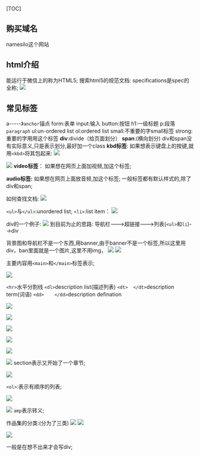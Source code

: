 [TOC]

## 购买域名
namesilo这个网站
## html介绍

能运行于微信上的称为HTML5;
搜索html5的规范文档:
specifications是spec的全称;
![]((8)html_files/0c125141-38d0-40bd-b6f9-5e16b00db667.png)
## 常见标签
a-----》`anchor`锚点
form:表单
input:输入 
button:按钮
h1:一级标题
p:段落`paragraph`
ul:un-ordered list
ol:ordered list
small:不重要的字small标签
strong:重要的字用用这个标签
**div**:divide（给页面划分）
**span**:(横向划分)
div和span没有实际意义,只是表示划分,最好加一个class
**kbd标签**:
如果想表示键盘上的按键,就用`<kbd>`将其包起来:
![]((8)html_files/a09923bd-9a29-47f8-89bb-776a51e42ccd.jpg)

![]((8)html_files/9d55f520-b307-4137-a023-f723c9b41acc.jpg)
**video标签**：
如果想在网页上面加视频,加这个标签;

**audio标签:**
如果想在网页上面放音频,加这个标签;
一般标签都有默认样式的,除了div和span;

如何查找文档:
![]((8)html_files/61d0f040-78ed-4cea-aa4c-1a7fb2971653.png)

`<ul>`与`</ul>`:unordered list;
`<li>`:list item：
![]((8)html_files/f907eb1f-ecfe-4208-a4d5-7f6309abc9bb.jpg)


div的一个例子:
![]((8)html_files/ce1ef197-e74e-4606-9c56-3027eff5226a.jpg)
到目前为止的思路:
导航栏--->超链接--->列表(`<ul>`和`li`)-->div


背景图和导航栏不是一个东西,用banner,由于banner不是一个标签,所以这里用div，ban里面就是一个图片,这里不用img，
![]((8)html_files/d45ba4b4-f6c8-4899-96ca-92492625e1be.jpg)
![]((8)html_files/59b0f2e3-d905-4b75-854f-179a61334075.jpg)

主要内容用`<main>`和`</main>`标签表示;

![]((8)html_files/8a50d242-a552-4555-83ed-e02360c07718.jpg)

`<hr>`水平分割线
`<dl>`description list(描述列表)
`<dt>  </dt>`description term(词语)
`<dd>    </dd>`description defination

![]((8)html_files/faea6c1c-06fd-4020-a8cd-563b58ea81a9.jpg)


![]((8)html_files/83630731-903b-49ba-89d1-315099504c5c.jpg)

![]((8)html_files/53674d39-e456-4411-96ad-13fb630eb91b.jpg)


![]((8)html_files/898623b7-1d62-4502-b6e8-df03040292f2.jpg)

![]((8)html_files/48953c2a-90d7-422d-ac65-a6ad3de5e524.jpg)

![]((8)html_files/9c9cb0ea-d0f2-40d4-8006-5d80e2a8618d.jpg)
section表示又开始了一个章节;



![]((8)html_files/05c8a5b5-019f-442b-9ca9-be60bbef1f6e.jpg)

`<ol>`:表示有顺序的列表;

![]((8)html_files/96e4ca15-419d-4467-9cc9-0ce24723964c.jpg)

![]((8)html_files/bec8f9bb-9a22-4a2e-b6e4-f66f487f9d60.jpg)
`amp`表示转义;


作品集的分类:(分为了三类)
![]((8)html_files/b78db75b-cba1-4192-ba1e-2f455e29aaca.jpg)
![]((8)html_files/68c448d0-e41a-46a9-8006-838bed9d472b.jpg)

![]((8)html_files/6875936e-b45c-412d-ae31-acf33926dcea.jpg)

一般是在想不出来才会写div;